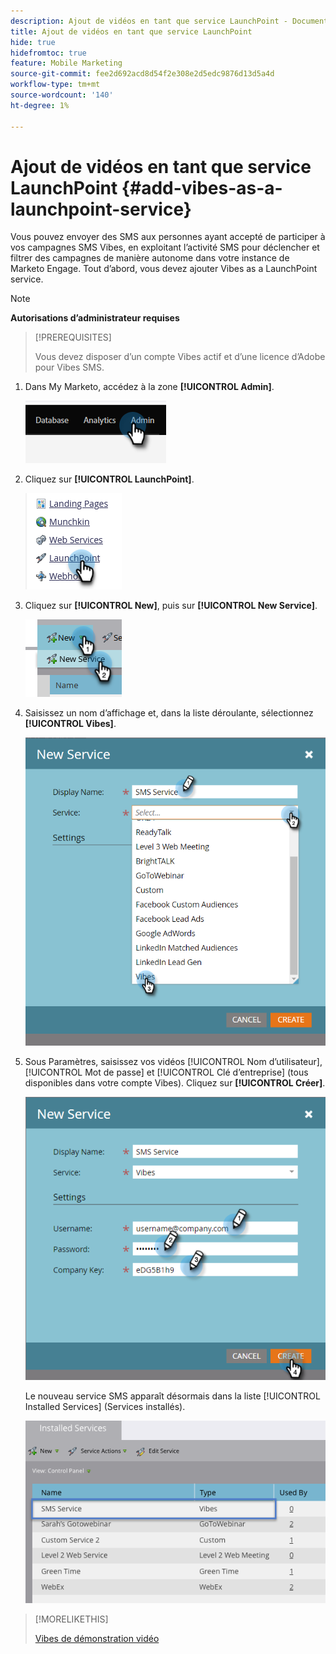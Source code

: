 ```yaml
---
description: Ajout de vidéos en tant que service LaunchPoint - Documents Marketo - Documentation du produit
title: Ajout de vidéos en tant que service LaunchPoint
hide: true
hidefromtoc: true
feature: Mobile Marketing
source-git-commit: fee2d692acd8d54f2e308e2d5edc9876d13d5a4d
workflow-type: tm+mt
source-wordcount: '140'
ht-degree: 1%

---
```


# Ajout de vidéos en tant que service LaunchPoint {#add-vibes-as-a-launchpoint-service}

Vous pouvez envoyer des SMS aux personnes ayant accepté de participer à vos campagnes SMS Vibes, en exploitant l’activité SMS pour déclencher et filtrer des campagnes de manière autonome dans votre instance de Marketo Engage. Tout d’abord, vous devez ajouter Vibes as a LaunchPoint service.

>[!NOTE]
>
>**Autorisations d’administrateur requises**

>[!PREREQUISITES]
>
>Vous devez disposer d’un compte Vibes actif et d’une licence d’Adobe pour Vibes SMS.

1. Dans My Marketo, accédez à la zone **[!UICONTROL Admin]**.

   ![](assets/add-vibes-as-a-launchpoint-service-1.png)

1. Cliquez sur **[!UICONTROL LaunchPoint]**.

   ![](assets/add-vibes-as-a-launchpoint-service-2.png)

1. Cliquez sur **[!UICONTROL New]**, puis sur **[!UICONTROL New Service]**.

   ![](assets/add-vibes-as-a-launchpoint-service-3.png)

1. Saisissez un nom d’affichage et, dans la liste déroulante, sélectionnez **[!UICONTROL Vibes]**.

   ![](assets/add-vibes-as-a-launchpoint-service-4.png)

1. Sous Paramètres, saisissez vos vidéos [!UICONTROL Nom d’utilisateur], [!UICONTROL Mot de passe] et [!UICONTROL Clé d’entreprise] (tous disponibles dans votre compte Vibes). Cliquez sur **[!UICONTROL Créer]**.

   ![](assets/add-vibes-as-a-launchpoint-service-5.png)

   Le nouveau service SMS apparaît désormais dans la liste [!UICONTROL Installed Services] (Services installés).

   ![](assets/add-vibes-as-a-launchpoint-service-6.png)

>[!MORELIKETHIS]
>
>[Vibes de démonstration vidéo](https://vimeo.com/215233767/1ed136adbc)
